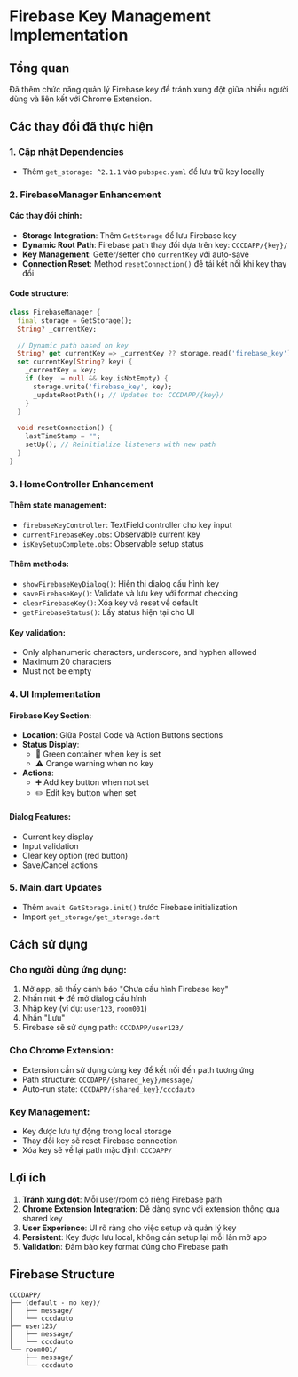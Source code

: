 # Firebase Key Management Implementation

## Tổng quan
Đã thêm chức năng quản lý Firebase key để tránh xung đột giữa nhiều người dùng và liên kết với Chrome Extension.

## Các thay đổi đã thực hiện

### 1. Cập nhật Dependencies
- Thêm `get_storage: ^2.1.1` vào `pubspec.yaml` để lưu trữ key locally

### 2. FirebaseManager Enhancement

#### Các thay đổi chính:
- **Storage Integration**: Thêm `GetStorage` để lưu Firebase key
- **Dynamic Root Path**: Firebase path thay đổi dựa trên key: `CCCDAPP/{key}/`
- **Key Management**: Getter/setter cho `currentKey` với auto-save
- **Connection Reset**: Method `resetConnection()` để tái kết nối khi key thay đổi

#### Code structure:
```dart
class FirebaseManager {
  final storage = GetStorage();
  String? _currentKey;
  
  // Dynamic path based on key
  String? get currentKey => _currentKey ?? storage.read('firebase_key');
  set currentKey(String? key) {
    _currentKey = key;
    if (key != null && key.isNotEmpty) {
      storage.write('firebase_key', key);
      _updateRootPath(); // Updates to: CCCDAPP/{key}/
    }
  }
  
  void resetConnection() {
    lastTimeStamp = "";
    setUp(); // Reinitialize listeners with new path
  }
}
```

### 3. HomeController Enhancement

#### Thêm state management:
- `firebaseKeyController`: TextField controller cho key input
- `currentFirebaseKey.obs`: Observable current key
- `isKeySetupComplete.obs`: Observable setup status

#### Thêm methods:
- `showFirebaseKeyDialog()`: Hiển thị dialog cấu hình key
- `saveFirebaseKey()`: Validate và lưu key với format checking
- `clearFirebaseKey()`: Xóa key và reset về default
- `getFirebaseStatus()`: Lấy status hiện tại cho UI

#### Key validation:
- Only alphanumeric characters, underscore, and hyphen allowed
- Maximum 20 characters
- Must not be empty

### 4. UI Implementation

#### Firebase Key Section:
- **Location**: Giữa Postal Code và Action Buttons sections
- **Status Display**: 
  - 🔑 Green container when key is set
  - ⚠️ Orange warning when no key
- **Actions**: 
  - ➕ Add key button when not set
  - ✏️ Edit key button when set

#### Dialog Features:
- Current key display
- Input validation
- Clear key option (red button)
- Save/Cancel actions

### 5. Main.dart Updates
- Thêm `await GetStorage.init()` trước Firebase initialization
- Import `get_storage/get_storage.dart`

## Cách sử dụng

### Cho người dùng ứng dụng:
1. Mở app, sẽ thấy cảnh báo "Chưa cấu hình Firebase key"
2. Nhấn nút ➕ để mở dialog cấu hình
3. Nhập key (ví dụ: `user123`, `room001`)
4. Nhấn "Lưu"
5. Firebase sẽ sử dụng path: `CCCDAPP/user123/`

### Cho Chrome Extension:
- Extension cần sử dụng cùng key để kết nối đến path tương ứng
- Path structure: `CCCDAPP/{shared_key}/message/`
- Auto-run state: `CCCDAPP/{shared_key}/cccdauto`

### Key Management:
- Key được lưu tự động trong local storage
- Thay đổi key sẽ reset Firebase connection
- Xóa key sẽ về lại path mặc định `CCCDAPP/`

## Lợi ích

1. **Tránh xung đột**: Mỗi user/room có riêng Firebase path
2. **Chrome Extension Integration**: Dễ dàng sync với extension thông qua shared key
3. **User Experience**: UI rõ ràng cho việc setup và quản lý key
4. **Persistent**: Key được lưu local, không cần setup lại mỗi lần mở app
5. **Validation**: Đảm bảo key format đúng cho Firebase path

## Firebase Structure
```
CCCDAPP/
├── (default - no key)/
│   ├── message/
│   └── cccdauto
├── user123/
│   ├── message/
│   └── cccdauto
└── room001/
    ├── message/
    └── cccdauto
```

